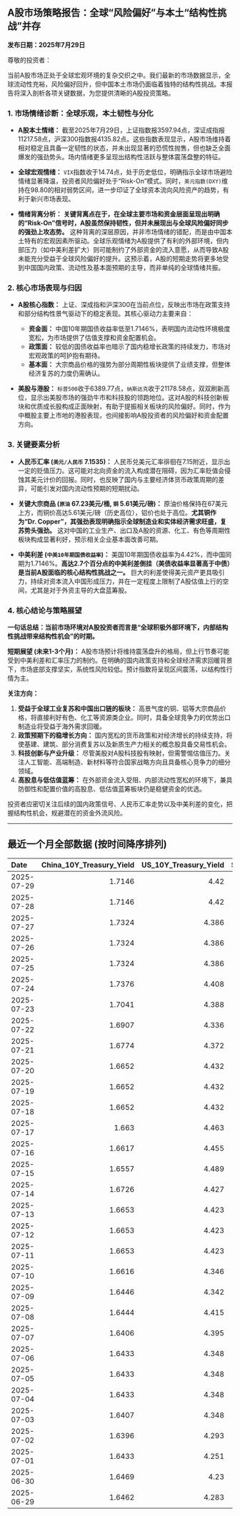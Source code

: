 ## A股市场策略报告：全球“风险偏好”与本土“结构性挑战”并存

**发布日期：2025年7月29日**

尊敬的投资者：

当前A股市场正处于全球宏观环境的复杂交织之中。我们最新的市场数据显示，全球流动性充裕，风险偏好回升，但中国本土市场仍面临着独特的结构性挑战。本报告将深入剖析各项关键数据，为您提供清晰的A股投资策略。

### 1. 市场情绪诊断：全球乐观，本土韧性与分化

*   **A股本土情绪：** 截至2025年7月29日，上证指数报3597.94点，深证成指报11217.58点，沪深300指数报4135.82点。这些指数表现显示，A股市场维持着相对稳定且具备一定韧性的状态，并未出现显著的恐慌性抛售，但也缺乏全面爆发的强劲势头。场内情绪更多呈现出结构性活跃与整体震荡盘整的特征。

*   **全球宏观情绪：** `VIX`指数收于14.74点，处于历史低位，明确指示全球市场避险情绪显著降温，投资者风险偏好处于“Risk-On”模式。同时，`美元指数(DXY)`维持在98.80的相对弱势区间，进一步印证了全球资本流向风险资产的趋势，有利于新兴市场表现。

*   **情绪背离分析：** **关键背离点在于，在全球主要市场和资金层面呈现出明确的“Risk-On”信号时，A股虽然保持韧性，但并未展现出与全球风险偏好同步的强劲上攻态势。** 这种背离的深层原因，并非市场情绪的错配，而是由中国本土特有的宏观因素所驱动。全球乐观情绪为A股提供了有利的外部环境，但内部压力（如中美利差扩大）则可能制约了外部资金的流入意愿，从而导致A股未能充分受益于全球风险偏好的提升。这预示着，A股的短期走势将更多地受到中国国内政策、流动性及基本面预期的主导，而非单纯的全球情绪共振。

### 2. 核心市场表现与归因

*   **A股核心指数：** 上证、深成指和沪深300在当前点位，反映出市场在政策支持和部分结构性景气驱动下的稳定表现。其核心驱动力主要来自：
    *   **资金面：** 中国10年期国债收益率低至1.7146%，表明国内流动性环境极度宽松，为市场提供了估值支撑和资金配置机会。
    *   **政策面：** 较低的国债收益率也暗示了国内稳增长政策的持续发力，市场对宏观政策的呵护抱有期待。
    *   **基本面：** 大宗商品价格的强势为部分周期性板块提供了业绩支撑，但整体经济复苏的力度仍需确认。

*   **美股与港股：** `标普500`收于6389.77点，`纳斯达克`收于21178.58点，双双刷新高位，显示出美股市场的强劲牛市和科技股的领跑地位。这对A股的科技创新板块和优质成长股构成正面映射，有助于提振相关板块的风险偏好。同时，作为中概股主要上市地的港股表现，也间接影响A股投资者的风险偏好和资金配置方向。

### 3. 关键要素分析

*   **人民币汇率 (`美元/人民币` 7.1535)：** 人民币兑美元汇率徘徊在7.15附近，显示出一定的贬值压力。这可能对北向资金的流入构成潜在阻碍，因为汇率贬值会侵蚀其美元计价的回报。同时，也反映了国内与主要经济体货币政策周期的差异，可能引发对国内流动性预期的短期扰动。

*   **关键大宗商品 (`原油` 67.23美元/桶, `铜` 5.61美元/磅)：** 原油价格保持在67美元上方，而铜价高达5.61美元/磅（历史高位），铝价也处于高位。**尤其铜作为“Dr. Copper”，其强劲表现明确指示全球制造业和实体经济需求旺盛，复苏势头强劲。** 这对中国的工业生产、出口及A股的资源、化工、有色等周期性板块构成显著利好，预示相关企业基本面改善可期。

*   **中美利差 (`中美10年期国债收益率`)：** 美国10年期国债收益率为4.42%，而中国同期为1.7146%。**高达2.7个百分点的中美利差倒挂（美债收益率显著高于中债）是当前A股面临的核心结构性挑战之一。** 巨大的利差使得美元资产更具吸引力，持续对资本流入中国形成压力，并在一定程度上限制了A股估值上行的空间，尤其是对于外资主导的大盘蓝筹股。

### 4. 核心结论与策略展望

**一句话总结：当前市场环境对A股投资者而言是“全球积极外部环境下，内部结构性挑战带来结构性机会”的时期。**

**短期展望 (未来1-3个月)：** A股市场预计将维持震荡盘升的格局，但上行节奏可能受到中美利差和汇率压力的制约。在明确的国内政策支持和全球经济需求回暖背景下，市场底部支撑坚实，系统性风险较低。预计指数将呈现区间震荡，以结构性行情为主。

**关注方向：**
1.  **受益于全球工业复苏和中国出口链的板块：** 高景气度的铜、铝等大宗商品价格，将直接利好有色、化工等资源类企业。同时，具备全球竞争力的优势出口制造业将受益于海外需求回暖。
2.  **政策预期下的稳增长方向：** 国内宽松的货币政策和对经济增长的持续支持，将使基建、建筑、部分消费复苏以及新质生产力相关的概念股具备交易性机会。
3.  **科技创新与产业升级：** 尽管美股对A股科技股有映射，但需警惕估值压力。关注人工智能、高端制造、新材料等符合国家战略方向且具备核心竞争力的细分领域。
4.  **高股息与低估值蓝筹：** 在外部资金流入受阻、内部流动性宽松的环境下，兼具防御性和配置价值的高股息、低估值蓝筹板块仍是稳健资金的优选。

投资者应密切关注后续的国内政策信号、人民币汇率走势以及中美利差的变化，把握结构性机会，规避潜在的资金外流风险。

---

## 最近一个月全部数据 (按时间降序排列)

| Date       |   China_10Y_Treasury_Yield |   US_10Y_Treasury_Yield |   Shanghai_Composite_Index |   CSI_300_Index |   Shenzhen_Component_Index |   GOLD_spot_price |   OIL_price |   ALUMINUM_future |   BTC_price |   USD_CNY_exchange_rate |   Commodity_Index_ETF |   US_Dollar_Index |   ETH_price |   LEAN_HOGS_future |   COPPER_future |   High_Yield_Bond_ETF |   LIVE_CATTLE_future |   GOLD_near_month_future |   NATURAL_GAS_future |   PLATINUM_future |   SILVER_future |   Long_Term_Treasury_ETF |   CORN_future |   SOYBEANS_future |   WHEAT_future |   SP500_close |   NASDAQ_close |   VIX_close |   GOLD_basis_spot_vs_near |
|:-----------|---------------------------:|------------------------:|---------------------------:|----------------:|---------------------------:|------------------:|------------:|------------------:|------------:|------------------------:|----------------------:|------------------:|------------:|-------------------:|----------------:|----------------------:|---------------------:|-------------------------:|---------------------:|------------------:|----------------:|-------------------------:|--------------:|------------------:|---------------:|--------------:|---------------:|------------:|--------------------------:|
| 2025-07-29 |                     1.7146 |                   4.42  |                    3597.94 |         4135.82 |                    11217.6 |            3324   |       67.23 |           2571.25 |      118897 |                  7.1535 |                 22.4  |             98.8  |     3875.38 |            108.35  |          5.6085 |               80.45   |              227.75  |                   3380   |                3.045 |            1415.4 |          38.35  |                  85.87   |        414.5  |           1012    |         534.75 |       6389.77 |        21178.6 |       14.74 |                -56        |
| 2025-07-28 |                     1.7146 |                   4.42  |                    3597.94 |         4135.82 |                    11217.6 |            3309.1 |       66.71 |           2533.5  |      119448 |                  7.1535 |                 22.4  |             98.66 |     3875.25 |            108.35  |          5.595  |               80.45   |              227.75  |                   3310   |                2.988 |            1404.1 |          38.026 |                  85.87   |        393.75 |            988.75 |         538.5  |       6389.77 |        21178.6 |       15.03 |                 -0.899902 |
| 2025-07-27 |                     1.7324 |                   4.386 |                    3593.66 |         4127.16 |                    11168.1 |            3334   |       65.16 |           2546.5  |      119448 |                  7.1535 |                 22.17 |             97.65 |     3875.25 |            108.7   |          5.7635 |               80.49   |              226.475 |                   3335.6 |                3.11  |            1407.4 |          38.167 |                  86.43   |        399.5  |            998.75 |         538.25 |       6388.64 |        21108.3 |       14.93 |                 -1.6001   |
| 2025-07-26 |                     1.7324 |                   4.386 |                    3593.66 |         4127.16 |                    11168.1 |            3334   |       65.16 |           2546.5  |      117947 |                  7.1535 |                 22.17 |             97.65 |     3741.4  |            108.7   |          5.7635 |               80.49   |              226.475 |                   3335.6 |                3.11  |            1407.4 |          38.167 |                  86.43   |        399.5  |            998.75 |         538.25 |       6388.64 |        21108.3 |       14.93 |                 -1.6001   |
| 2025-07-25 |                     1.7324 |                   4.386 |                    3593.66 |         4127.16 |                    11168.1 |            3334   |       65.16 |           2546.5  |      117636 |                  7.1535 |                 22.17 |             97.65 |     3727.27 |            108.7   |          5.7635 |               80.49   |              226.475 |                   3335.6 |                3.11  |            1407.4 |          38.167 |                  86.43   |        399.5  |            998.75 |         538.25 |       6388.64 |        21108.3 |       14.93 |                 -1.6001   |
| 2025-07-24 |                     1.7376 |                   4.408 |                    3605.73 |         4149.04 |                    11193.1 |            3371   |       66.03 |           2564.25 |      118368 |                  7.1595 |                 22.4  |             97.38 |     3708.01 |            108.2   |          5.777  |               80.44   |              225.8   |                   3373.5 |                3.094 |            1424.6 |          39.021 |                  85.89   |        401.75 |           1004.25 |         541.5  |       6363.35 |        21058   |       15.39 |                 -2.5      |
| 2025-07-23 |                     1.7041 |                   4.388 |                    3582.3  |         4119.77 |                    11059   |            3394.1 |       65.25 |           2566.75 |      118755 |                  7.1743 |                 22.38 |             97.21 |     3629.7  |            108.475 |          5.795  |               80.54   |              227.025 |                   3397.6 |                3.077 |            1437.7 |          39.278 |                  86.04   |        398.5  |           1005.75 |         540.5  |       6358.91 |        21020   |       15.37 |                 -3.5      |
| 2025-07-22 |                     1.6907 |                   4.336 |                    3581.86 |         4118.96 |                    11099.8 |            3439.2 |       66.21 |           2584.25 |      119995 |                  7.1755 |                 22.44 |             97.39 |     3749.15 |            107.75  |          5.697  |               80.5    |              224.975 |                   3443.7 |                3.252 |            1465.5 |          39.32  |                  86.52   |        399.25 |           1010.25 |         549.5  |       6309.62 |        20892.7 |       16.5  |                 -4.5      |
| 2025-07-21 |                     1.6774 |                   4.372 |                    3559.79 |         4085.61 |                    11007.5 |            3401.9 |       67.2  |           2552    |      117440 |                  7.1777 |                 22.48 |             97.85 |     3763.37 |            107.35  |          5.6105 |               80.36   |              225.225 |                   3406.4 |                3.325 |            1477.7 |          39.101 |                  86      |        403.75 |           1015    |         542.25 |       6305.6  |        20974.2 |       16.65 |                 -4.5      |
| 2025-07-20 |                     1.6652 |                   4.432 |                    3534.48 |         4058.55 |                    10913.8 |            3353   |       67.34 |           2507.25 |      117301 |                  7.1832 |                 22.53 |             98.48 |     3759.47 |            106.475 |          5.578  |               80.25   |              223.55  |                   3358.3 |                3.565 |            1438.5 |          38.223 |                  85.24   |        408.5  |           1027.75 |         546.25 |       6296.79 |        20895.7 |       16.41 |                 -5.30005  |
| 2025-07-19 |                     1.6652 |                   4.432 |                    3534.48 |         4058.55 |                    10913.8 |            3353   |       67.34 |           2507.25 |      117940 |                  7.1832 |                 22.53 |             98.48 |     3595.27 |            106.475 |          5.578  |               80.25   |              223.55  |                   3358.3 |                3.565 |            1438.5 |          38.223 |                  85.24   |        408.5  |           1027.75 |         546.25 |       6296.79 |        20895.7 |       16.41 |                 -5.30005  |
| 2025-07-18 |                     1.6652 |                   4.432 |                    3534.48 |         4058.55 |                    10913.8 |            3353   |       67.34 |           2507.25 |      118003 |                  7.1832 |                 22.53 |             98.48 |     3549.02 |            106.475 |          5.578  |               80.25   |              223.55  |                   3358.3 |                3.565 |            1438.5 |          38.223 |                  85.24   |        408.5  |           1027.75 |         546.25 |       6296.79 |        20895.7 |       16.41 |                 -5.30005  |
| 2025-07-17 |                     1.663  |                   4.463 |                    3516.82 |         4034.49 |                    10873.6 |            3340.1 |       67.54 |           2428.75 |      119290 |                  7.1785 |                 22.49 |             98.73 |     3476.78 |            105.825 |          5.486  |               80.14   |              223.675 |                   3345.3 |                3.542 |            1454.4 |          38.056 |                  85.11   |        402    |           1021.5  |         533.5  |       6297.36 |        20885.7 |       16.52 |                 -5.19995  |
| 2025-07-16 |                     1.6617 |                   4.455 |                    3503.78 |         4007.2  |                    10720.8 |            3352.5 |       66.38 |           2433.25 |      118739 |                  7.1729 |                 22.31 |             98.39 |     3371.51 |            104.425 |          5.4965 |               80.06   |              223.9   |                   3359.1 |                3.551 |            1417.1 |          37.853 |                  85.13   |        405.25 |           1013.5  |         541.25 |       6263.7  |        20730.5 |       17.16 |                 -6.6001   |
| 2025-07-15 |                     1.6557 |                   4.489 |                    3505    |         4019.06 |                    10744.6 |            3329.8 |       66.52 |           2447.5  |      117777 |                  7.167  |                 22.28 |             98.62 |     3139.89 |            106.85  |          5.546  |               79.85   |              222.4   |                   3336.7 |                3.523 |            1395   |          37.834 |                  85.01   |        401.25 |            995    |         538    |       6243.76 |        20677.8 |       17.38 |                 -6.8999   |
| 2025-07-14 |                     1.6726 |                   4.427 |                    3519.65 |         4017.67 |                    10684.5 |            3351.5 |       66.98 |           2470.25 |      119850 |                  7.1681 |                 22.32 |             98.08 |     3013.35 |            106.7   |          5.515  |               80.09   |              219.35  |                   3359.1 |                3.466 |            1399.7 |          38.462 |                  85.61   |        412.75 |            997    |         534    |       6268.56 |        20640.3 |       17.2  |                 -7.6001   |
| 2025-07-13 |                     1.6653 |                   4.423 |                    3510.18 |         4014.81 |                    10696.1 |            3356   |       68.45 |           2491.25 |      119116 |                  7.1748 |                 22.51 |             97.85 |     2973.36 |            106.725 |          5.562  |               80.03   |              222.2   |                   3364   |                3.314 |            1452   |          38.676 |                  85.79   |        403    |           1004    |         540.75 |       6259.75 |        20585.5 |       16.4  |                 -8        |
| 2025-07-12 |                     1.6653 |                   4.423 |                    3510.18 |         4014.81 |                    10696.1 |            3356   |       68.45 |           2491.25 |      117435 |                  7.1748 |                 22.51 |             97.85 |     2942.91 |            106.725 |          5.562  |               80.03   |              222.2   |                   3364   |                3.314 |            1452   |          38.676 |                  85.79   |        403    |           1004    |         540.75 |       6259.75 |        20585.5 |       16.4  |                 -8        |
| 2025-07-11 |                     1.6653 |                   4.423 |                    3510.18 |         4014.81 |                    10696.1 |            3356   |       68.45 |           2491.25 |      117517 |                  7.1748 |                 22.51 |             97.85 |     2957.89 |            106.725 |          5.562  |               80.03   |              222.2   |                   3364   |                3.314 |            1452   |          38.676 |                  85.79   |        403    |           1004    |         540.75 |       6259.75 |        20585.5 |       16.4  |                 -8        |
| 2025-07-10 |                     1.6616 |                   4.346 |                    3509.68 |         4010.02 |                    10631.1 |            3317.4 |       66.57 |           2504.5  |      115987 |                  7.18   |                 22.22 |             97.65 |     2954.85 |            107.25  |          5.548  |               80.13   |              219.225 |                   3325.7 |                3.337 |            1394.9 |          37.038 |                  86.99   |        407.25 |           1012.5  |         550.25 |       6280.46 |        20630.7 |       15.78 |                 -8.30005  |
| 2025-07-09 |                     1.6446 |                   4.342 |                    3493.05 |         3991.4  |                    10581.8 |            3311.6 |       68.38 |           2486.25 |      111327 |                  7.1738 |                 22.29 |             97.47 |     2770.78 |            107.1   |          5.4435 |               80.21   |              219.775 |                   3321   |                3.214 |            1370.6 |          36.351 |                  86.93   |        412.5  |           1012.25 |         542.75 |       6263.26 |        20611.3 |       15.94 |                 -9.3999   |
| 2025-07-08 |                     1.6444 |                   4.415 |                    3497.48 |         3998.45 |                    10588.4 |            3307   |       68.33 |           2469.5  |      108950 |                  7.1744 |                 22.33 |             97.51 |     2615.51 |            106.975 |          5.645  |               79.99   |              219.975 |                   3316.9 |                3.34  |            1376.6 |          36.472 |                  86.03   |        411    |           1024.25 |         543    |       6225.52 |        20418.5 |       16.81 |                 -9.8999   |
| 2025-07-07 |                     1.6406 |                   4.395 |                    3473.13 |         3965.18 |                    10435.5 |            3332.2 |       67.93 |           2467.25 |      108300 |                  7.1649 |                 22.26 |             97.48 |     2543.01 |            106.95  |          4.9845 |               80.1    |              215.9   |                   3342.8 |                3.412 |            1361.8 |          36.615 |                  86.14   |        418    |           1031.75 |         539.75 |       6229.98 |        20412.5 |       17.79 |                -10.6001   |
| 2025-07-06 |                     1.6433 |                   4.348 |                    3472.32 |         3982.2  |                    10508.8 |            3332.5 |       66.5  |           2524.75 |      109232 |                  7.1649 |                 22.28 |             97.18 |     2571.24 |            107.975 |          5.0185 |               80.37   |              214.05  |                   3346.4 |                3.387 |            1382.5 |          36.775 |                  86.97   |        431.5  |           1056.25 |         547.75 |       6279.35 |        20601.1 |       16.38 |                -13.8999   |
| 2025-07-05 |                     1.6433 |                   4.348 |                    3472.32 |         3982.2  |                    10508.8 |            3332.5 |       66.5  |           2524.75 |      108231 |                  7.1649 |                 22.28 |             97.18 |     2517.28 |            107.975 |          5.0185 |               80.37   |              214.05  |                   3346.4 |                3.387 |            1382.5 |          36.775 |                  86.97   |        431.5  |           1056.25 |         547.75 |       6279.35 |        20601.1 |       16.38 |                -13.8999   |
| 2025-07-04 |                     1.6433 |                   4.348 |                    3472.32 |         3982.2  |                    10508.8 |            3332.5 |       66.5  |           2524.75 |      108034 |                  7.1649 |                 22.28 |             97.18 |     2508.52 |            107.975 |          5.0185 |               80.37   |              214.05  |                   3346.4 |                3.387 |            1382.5 |          36.775 |                  86.97   |        431.5  |           1056.25 |         547.75 |       6279.35 |        20601.1 |       16.38 |                -13.8999   |
| 2025-07-03 |                     1.6407 |                   4.348 |                    3461.15 |         3968.07 |                    10534.6 |            3331.6 |       67    |           2524.75 |      109648 |                  7.1649 |                 22.28 |             97.18 |     2591.01 |            107.975 |          5.097  |               80.37   |              214.05  |                   3342.9 |                3.409 |            1372   |          36.784 |                  86.97   |        431.5  |           1056.25 |         547.75 |       6279.35 |        20601.1 |       16.38 |                -11.2998   |
| 2025-07-02 |                     1.6396 |                   4.293 |                    3454.79 |         3943.69 |                    10412.6 |            3348   |       67.45 |           2530    |      108859 |                  7.1645 |                 22.29 |             96.78 |     2571.34 |            109.65  |          5.149  |               80.32   |              212.45  |                   3359.7 |                3.488 |            1421   |          36.426 |                  87.58   |        429.25 |           1050.5  |         556    |       6227.42 |        20393.1 |       16.64 |                -11.7      |
| 2025-07-01 |                     1.6433 |                   4.251 |                    3457.75 |         3942.76 |                    10476.3 |            3336.7 |       65.45 |           2518.25 |      105698 |                  7.1636 |                 21.93 |             96.82 |     2405.79 |            109     |          5.048  |               80.17   |              210.75  |                   3349.8 |                3.415 |            1345.9 |          36.082 |                  88.14   |        420    |           1024.75 |         537.25 |       6198.01 |        20202.9 |       16.83 |                -13.1001   |
| 2025-06-30 |                     1.6469 |                   4.23  |                    3444.43 |         3936.08 |                    10465.1 |            3294.4 |       65.11 |           2515.25 |      107135 |                  7.1721 |                 21.81 |             96.88 |     2486.46 |            110.1   |          5.03   |               80.271  |              225.875 |                   3307.7 |                3.456 |            1334   |          35.852 |                  87.922  |        420.5  |           1024.25 |         528.75 |       6204.95 |        20369.7 |       16.73 |                -13.3      |
| 2025-06-29 |                     1.6462 |                   4.283 |                    3424.23 |         3921.76 |                    10378.5 |            3273.7 |       65.52 |           2507.5  |      108386 |                  7.1675 |                 21.8  |             97.4  |     2500.96 |            113.25  |          5.0685 |               79.9625 |              224.75  |                   3287.6 |                3.739 |            1340.9 |          36.037 |                  87.0652 |        417.5  |           1027.75 |         524.75 |       6173.07 |        20273.5 |       16.32 |                -13.9001   |